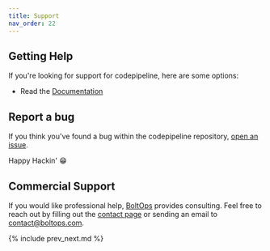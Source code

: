```yaml
---
title: Support
nav_order: 22
---
```


## Getting Help

If you're looking for support for codepipeline, here are some options:

* Read the [Documentation](http://https://codepipeline.org)

## Report a bug

If you think you've found a bug within the codepipeline repository, [open an issue](https://github.com/tongueroo/codepipeline/issues/new/choose).

Happy Hackin' 😁

## Commercial Support

If you would like professional help, [BoltOps](https://www.boltops.com/) provides consulting. Feel free to reach out by filling out the [contact page](https://www.boltops.com/contact) or sending an email to contact@boltops.com.

{% include prev_next.md %}